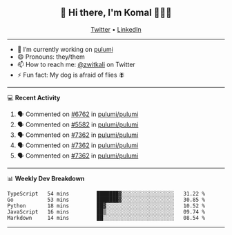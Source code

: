 <h2 align="center"> 👋 Hi there, I'm Komal 🧑🏾‍💻 </h2>
<p align="center">
    <a href="https://twitter.com/zwitkali">Twitter</a> •
    <a href="https://www.linkedin.com/in/komal-ali/">LinkedIn</a>
</p>

--------

- 🔭 I’m currently working on [pulumi](https://github.com/pulumi/pulumi)
- 😄 Pronouns: they/them
- 📫 How to reach me: [@zwitkali](https://twitter.com/zwitkali) on Twitter
- ⚡ Fun fact: My dog is afraid of flies 🪰

--------
💻 **Recent Activity**

<!--START_SECTION:activity-->
1. 🗣 Commented on [#6762](https://github.com/pulumi/pulumi/issues/6762) in [pulumi/pulumi](https://github.com/pulumi/pulumi)
2. 🗣 Commented on [#5582](https://github.com/pulumi/pulumi/issues/5582) in [pulumi/pulumi](https://github.com/pulumi/pulumi)
3. 🗣 Commented on [#7362](https://github.com/pulumi/pulumi/issues/7362) in [pulumi/pulumi](https://github.com/pulumi/pulumi)
4. 🗣 Commented on [#7362](https://github.com/pulumi/pulumi/issues/7362) in [pulumi/pulumi](https://github.com/pulumi/pulumi)
5. 🗣 Commented on [#7362](https://github.com/pulumi/pulumi/issues/7362) in [pulumi/pulumi](https://github.com/pulumi/pulumi)
<!--END_SECTION:activity-->

--------

📊 **Weekly Dev Breakdown**
<!--START_SECTION:waka-->
```text
TypeScript   54 mins         ███████▓░░░░░░░░░░░░░░░░░   31.22 % 
Go           53 mins         ███████▓░░░░░░░░░░░░░░░░░   30.85 % 
Python       18 mins         ██▓░░░░░░░░░░░░░░░░░░░░░░   10.52 % 
JavaScript   16 mins         ██▒░░░░░░░░░░░░░░░░░░░░░░   09.74 % 
Markdown     14 mins         ██░░░░░░░░░░░░░░░░░░░░░░░   08.54 % 
```
<!--END_SECTION:waka-->

--------